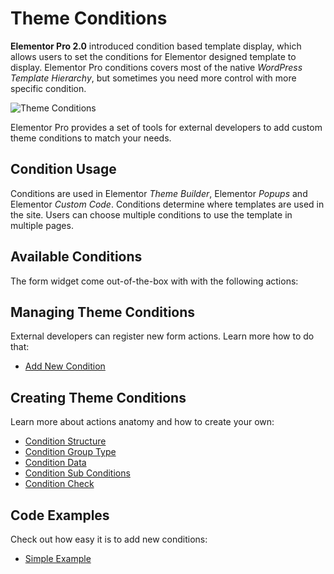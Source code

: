 # Theme Conditions

<Badge type="tip" vertical="top" text="Elementor Pro" /> <Badge type="warning" vertical="top" text="Intermediate" />

**Elementor Pro 2.0** introduced condition based template display, which allows users to set the conditions for Elementor designed template to display. Elementor Pro conditions covers most of the native *WordPress Template Hierarchy*, but sometimes you need more control with more specific condition.

<img :src="$withBase('/assets/img/theme-conditions.png')" alt="Theme Conditions">

Elementor Pro provides a set of tools for external developers to add custom theme conditions to match your needs.

## Condition Usage

Conditions are used in Elementor *Theme Builder*, Elementor *Popups* and Elementor *Custom Code*. Conditions determine where templates are used in the site. Users can choose multiple conditions to use the template in multiple pages.

## Available Conditions

The form widget come out-of-the-box with with the following actions:

## Managing Theme Conditions

External developers can register new form actions. Learn more how to do that:

* [Add New Condition](./add-new-condition/)

## Creating Theme Conditions

Learn more about actions anatomy and how to create your own:

* [Condition Structure](./condition-structure/)
* [Condition Group Type](./condition-group-type/)
* [Condition Data](./condition-data/)
* [Condition Sub Conditions](./condition-sub-conditions/)
* [Condition Check](./condition-check/)

## Code Examples

Check out how easy it is to add new conditions:

* [Simple Example](./simple-example/)
